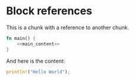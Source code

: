 # Block references

This is a chunk with a reference to another chunk.

```rust {export}
fn main() {
    <<main_content>>
}
```

And here is the content:

```rust {name=main_content}
println!("Hello World");
```
